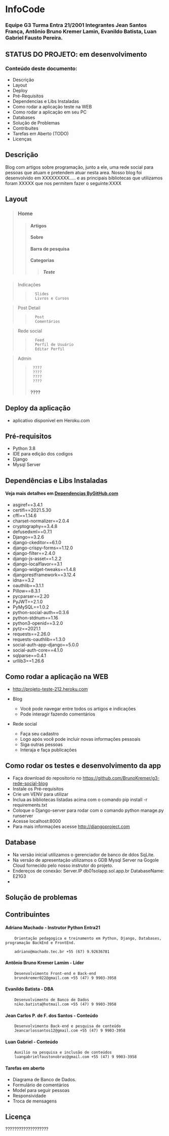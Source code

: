 # InfoCode

### Equipe G3 Turma Entra 21/2001 Integrantes Jean Santos França, Antônio Bruno Kremer Lamin, Evanildo Batista, Luan Gabriel Fausto Pereira. 


## STATUS DO PROJETO: em desenvolvimento

### Conteúdo deste documento:

- Descrição
- Layout 
- Deploy
- Pré-Requisitos
- Dependencias e Libs Instaladas
- Como rodar a aplicação teste na WEB
- Como rodar a aplicação em seu PC
- Databases 
- Solução de Problemas
- Contribuites
- Tarefas em Aberto (TODO)
- Licenças 


## Descrição

Blog com artigos sobre programação, junto a ele, uma rede social para pessoas que atuam e pretendem atuar nesta area. Nosso blog foi desenvolvido em XXXXXXXXX..... e as principais bibliotecas que utilizamos foram XXXXX que nos permitem fazer o seguinte:XXXX

## Layout 

>### Home  
>>####      Artigos  
>>####      Sobre
>>####      Barra de pesquisa
>>####      Categorias
>>>#####     Teste

> Indicações
>>       Slides
>>       Livros e Cursos

> Post Detail
>>       Post
>>       Comentários

> Rede social
>>       Feed
>>       Perfil de Usuário
>>       Editar Perfil

> Admin
>>      ????
>>      ????
>>      ????
>>      ????
>>####      ????


## Deploy da aplicação

- aplicativo disponivel em Heroku.com 



## Pré-requisitos
- Python 3.8
- IDE para edição dos codigos 
- Django 
- Mysql Server 

## Dependências e Libs Instaladas
#### Veja mais detalhes em <a href="https://github.com/BrunoKremer/g3-rede-social-blog/network/dependencies"> Dependencias ByGitHub.com</a>

- asgiref==3.4.1
- certifi==2021.5.30
- cffi==1.14.6
- charset-normalizer==2.0.4
- cryptography==3.4.8
- defusedxml==0.7.1
- Django==3.2.6
- django-ckeditor==6.1.0
- django-crispy-forms==1.12.0
- django-filter==2.4.0
- django-js-asset==1.2.2
- django-localflavor==3.1
- django-widget-tweaks==1.4.8
- djangorestframework==3.12.4
- idna==3.2
- oauthlib==3.1.1
- Pillow==8.3.1
- pycparser==2.20
- PyJWT==2.1.0
- PyMySQL==1.0.2
- python-social-auth==0.3.6
- python-stdnum==1.16
- python3-openid==3.2.0
- pytz==2021.1
- requests==2.26.0
- requests-oauthlib==1.3.0
- social-auth-app-django==5.0.0
- social-auth-core==4.1.0
- sqlparse==0.4.1
- urllib3==1.26.6

## Como rodar a aplicação na WEB 

- http://projeto-teste-212.heroku.com   

- Blog
  - Você pode navegar entre todos os artigos e indicações
  - Pode interagir fazendo comentários
- Rede social
  - Faça seu cadastro
  - Logo após você pode incluir novas informações pessoais
  - Siga outras pessoas
  - Interaja e faça publicações

## Como rodar os testes e desenvolvimento da app

- Faça download do repositorio no https://github.com/BrunoKremer/g3-rede-social-blog
- Instale os Pré-requisitos
- Crie um VENV para utilizar
- Inclua as bibliotecas listadas acima com o comando pip install -r requirements.txt
- Coloque o Django-server para rodar com o comando python manage.py runserver 
- Acesse localhost:8000
- Para mais informações acesse http://djangoproject.com 

## Database

- Na versão inicial utilizamos o gerenciador de banco de ddos SqLite.
- Na versão de apresentação utilizamos o GDB Mysql Server na Gogole Cloud fornecido pelo nosso instrutor do projeto. 
- Endereços de conexão: Server.IP db01solapp.sol.app.br DatabaseName: E21G3
- 
## Solução de problemas

## Contribuintes

####    Adriano Machado - Instrutor Python Entra21
        Orientação pedagogica e treinamento em Python, Django, Databases, programação BackEnd e FrontEnd. 
        
        adriano@machado.tec.br +55 (67) 9.92636781

####    Antônio Bruno Kremer Lamim - Líder
        Desenvolvimento Front-end e Back-end
        brunokremer022@gmail.com +55 (47) 9 9903-3958

####    Evanildo Batista - DBA
        Desenvolvimento de Banco de Dados
        niko.batista@hotmail.com +55 (47) 9 9903-3958

####    Jean Carlos P. de F. dos Santos - Conteúdo
        Desenvolvimento Back-end e pesquisa de conteúdo
        Jeancarlossantos12@gmail.com +55 (47) 9 9903-3958

####    Luan Gabriel - Conteúdo
        Auxilio na pesquisa e inclusão de conteúdos
        luangabrielfaustonobrac@gmail.com +55 (47) 9 9903-3958

#### Tarefas em aberto

- Diagrama de Banco de Dados.
- Formulário de comentários
- Model para seguir pessoas
- Responsividade
- Troca de mensagens

## Licença

???????????????????
